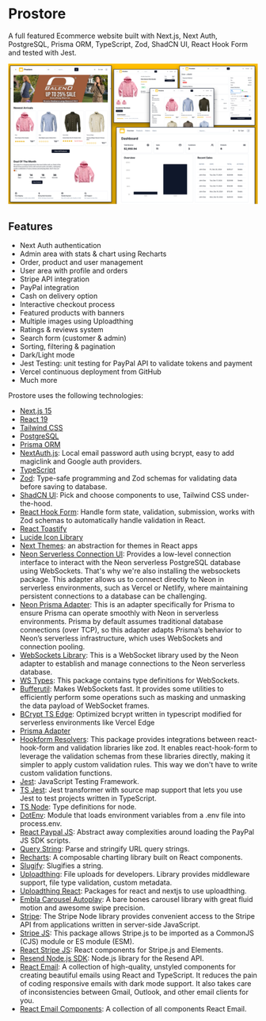 # Prostore

A full featured Ecommerce website built with Next.js, Next Auth, PostgreSQL, Prisma ORM, TypeScript, Zod, ShadCN UI, React Hook Form and tested with Jest.

<img src="/public/images/screen.png" alt="Next.js Ecommerce" />

## Features

- Next Auth authentication
- Admin area with stats & chart using Recharts
- Order, product and user management
- User area with profile and orders
- Stripe API integration
- PayPal integration
- Cash on delivery option
- Interactive checkout process
- Featured products with banners
- Multiple images using Uploadthing
- Ratings & reviews system
- Search form (customer & admin)
- Sorting, filtering & pagination
- Dark/Light mode
- Jest Testing: unit testing for PayPal API to validate tokens and payment
- Vercel continuous deployment from GitHub
- Much more

Prostore uses the following technologies:

- [Next.js 15](https://nextjs.org/)
- [React 19](https://reactjs.org/)
- [Tailwind CSS](https://tailwindcss.com/)
- [PostgreSQL](https://www.postgresql.org/)
- [Prisma ORM](https://www.prisma.io/)
- [NextAuth.js](https://next-auth.js.org/): Local email password auth using bcrypt, easy to add magiclink and Google auth providers.
- [TypeScript](https://www.typescriptlang.org/)
- [Zod](https://zod.dev/): Type-safe programming and Zod schemas for validating data before saving to database.
- [ShadCN UI](https://ui.shadcn.com/): Pick and choose components to use, Tailwind CSS under-the-hood.
- [React Hook Form](https://react-hook-form.com/): Handle form state, validation, submission, works with Zod schemas to automatically handle validation in React.
- [React Toastify](https://fkhadra.github.io/react-toastify/)
- [Lucide Icon Library](https://lucide.dev/guide/packages/lucide-react)
- [Next Themes](https://github.com/pacocoursey/next-themes): an abstraction for themes in React apps
- [Neon Serverless Connection UI](https://github.com/neondatabase/serverless): Provides a low-level connection interface to interact with the Neon serverless PostgreSQL database using WebSockets. That's why we're also installing the websockets package. This adapter allows us to connect directly to Neon in serverless environments, such as Vercel or Netlify, where maintaining persistent connections to a database can be challenging.
- [Neon Prisma Adapter](https://github.com/prisma/prisma): This is an adapter specifically for Prisma to ensure Prisma can operate smoothly with Neon in serverless environments. Prisma by default assumes traditional database connections (over TCP), so this adapter adapts Prisma’s behavior to Neon’s serverless infrastructure, which uses WebSockets and connection pooling.
- [WebSockets Library](https://github.com/websockets/ws): This is a WebSocket library used by the Neon adapter to establish and manage connections to the Neon serverless database.
- [WS Types](https://github.com/DefinitelyTyped/DefinitelyTyped/tree/master/types/ws): This package contains type definitions for WebSockets.
- [Bufferutil](https://github.com/websockets/bufferutil): Makes WebSockets fast. It provides some utilities to efficiently perform some operations such as masking and unmasking the data payload of WebSocket frames.
- [BCrypt TS Edge](https://www.npmjs.com/package/bcrypt-ts-edge): Optimized bcrypt written in typescript modified for serverless environments like Vercel Edge
- [Prisma Adapter](https://authjs.dev/getting-started/adapters/prisma?framework=next-js)
- [Hookform Resolvers](https://github.com/react-hook-form/resolvers): This package provides integrations between react-hook-form and validation libraries like zod. It enables react-hook-form to leverage the validation schemas from these libraries directly, making it simpler to apply custom validation rules. This way we don't have to write custom validation functions.
- [Jest](https://jestjs.io/): JavaScript Testing Framework.
- [TS Jest](https://kulshekhar.github.io/ts-jest/): Jest transformer with source map support that lets you use Jest to test projects written in TypeScript.
- [TS Node](https://github.com/DefinitelyTyped/DefinitelyTyped): Type definitions for node.
- [DotEnv](https://github.com/motdotla/dotenv): Module that loads environment variables from a .env file into process.env.
- [React Paypal JS](https://paypal.github.io/react-paypal-js/): Abstract away complexities around loading the PayPal JS SDK scripts.
- [Query String](https://github.com/sindresorhus/query-string): Parse and stringify URL query strings.
- [Recharts](https://recharts.org/): A composable charting library built on React components.
- [Slugify](https://github.com/simov/slugify): Slugifies a string.
- [Uploadthing](https://uploadthing.com/): File uploads for developers. Library provides middleware support, file type validation, custom metadata.
- [Uploadthing React](https://docs.uploadthing.com/getting-started/appdir#install-the-packages): Packages for react and nextjs to use uploadthing.
- [Embla Carousel Autoplay](https://www.embla-carousel.com/): A bare bones carousel library with great fluid motion and awesome swipe precision.
- [Stripe](https://github.com/stripe/stripe-node): The Stripe Node library provides convenient access to the Stripe API from applications written in server-side JavaScript.
- [Stripe JS](https://stripe.com/docs/js): This package allows Stripe.js to be imported as a CommonJS (CJS) module or ES module (ESM).
- [React Stripe JS](https://github.com/stripe/react-stripe-js): React components for Stripe.js and Elements.
- [Resend Node.js SDK](https://github.com/resendlabs/resend-node): Node.js library for the Resend API.
- [React Email](https://github.com/resend/react-email): A collection of high-quality, unstyled components for creating beautiful emails using React and TypeScript. It reduces the pain of coding responsive emails with dark mode support. It also takes care of inconsistencies between Gmail, Outlook, and other email clients for you.
- [React Email Components](https://github.com/resend/react-email): A collection of all components React Email.
